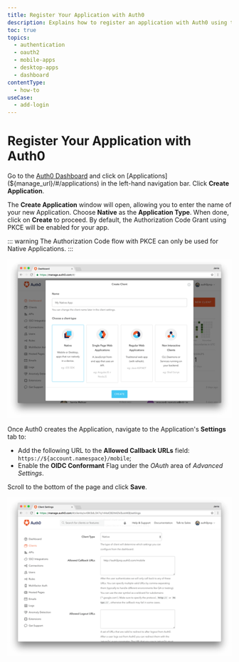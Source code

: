 ```yaml
---
title: Register Your Application with Auth0
description: Explains how to register an application with Auth0 using the Dashboard.
toc: true
topics:
  - authentication
  - oauth2
  - mobile-apps
  - desktop-apps
  - dashboard
contentType: 
  - how-to
useCase:
  - add-login
---
```

# Register Your Application with Auth0

Go to the [Auth0 Dashboard](${manage_url}) and click on [Applications](${manage_url}/#/applications) in the left-hand navigation bar. Click **Create Application**.

The **Create Application** window will open, allowing you to enter the name of your new Application. Choose **Native** as the **Application Type**. When done, click on **Create** to proceed. By default, the Authorization Code Grant using PKCE will be enabled for your app.

::: warning
The Authorization Code flow with PKCE can only be used for Native Applications.
:::

![](/media/articles/client-auth/mobile-desktop/create-client.png)

Once Auth0 creates the Application, navigate to the Application's **Settings** tab to:

* Add the following URL to the **Allowed Callback URLs** field: `https://${account.namespace}/mobile`;
* Enable the **OIDC Conformant** Flag under the *OAuth* area of *Advanced Settings*.

Scroll to the bottom of the page and click **Save**.

![](/media/articles/client-auth/mobile-desktop/allowed-callback-url.png)
